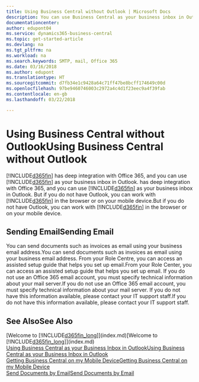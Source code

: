```yaml
---
title: Using Business Central without Outlook | Microsoft Docs
description: You can use Business Central as your business inbox in Outlook because it is integrated with Office 365, however, you can also work without Outlook in a browser or on your mobile device.
documentationcenter: 
author: edupont04
ms.service: dynamics365-business-central
ms.topic: get-started-article
ms.devlang: na
ms.tgt_pltfrm: na
ms.workload: na
ms.search.keywords: SMTP, mail, Office 365
ms.date: 03/16/2018
ms.author: edupont
ms.translationtype: HT
ms.sourcegitcommit: d7fb34e1c9428a64c71ff47be8bcff174649c00d
ms.openlocfilehash: 97be9460746003c2972a4c4d1f23eec9a4f39fab
ms.contentlocale: en-gb
ms.lasthandoff: 03/22/2018

---
```

# <a name="using-business-central-without-outlook"></a><span data-ttu-id="5548f-103">Using Business Central without Outlook</span><span class="sxs-lookup"><span data-stu-id="5548f-103">Using Business Central without Outlook</span></span>
[!INCLUDE[d365fin](includes/d365fin_md.md)]<span data-ttu-id="5548f-104"> has deep integration with Office 365, and you can use [!INCLUDE[d365fin](includes/d365fin_md.md)] as your business inbox in Outlook.</span><span class="sxs-lookup"><span data-stu-id="5548f-104"> has deep integration with Office 365, and you can use [!INCLUDE[d365fin](includes/d365fin_md.md)] as your business inbox in Outlook.</span></span> <span data-ttu-id="5548f-105">But if you do not have Outlook, you can work with [!INCLUDE[d365fin](includes/d365fin_md.md)] in the browser or on your mobile device.</span><span class="sxs-lookup"><span data-stu-id="5548f-105">But if you do not have Outlook, you can work with [!INCLUDE[d365fin](includes/d365fin_md.md)] in the browser or on your mobile device.</span></span>  

## <a name="sending-email"></a><span data-ttu-id="5548f-106">Sending Email</span><span class="sxs-lookup"><span data-stu-id="5548f-106">Sending Email</span></span>
<span data-ttu-id="5548f-107">You can send documents such as invoices as email using your business email address.</span><span class="sxs-lookup"><span data-stu-id="5548f-107">You can send documents such as invoices as email using your business email address.</span></span> <span data-ttu-id="5548f-108">From your Role Centre, you can access an assisted setup guide that helps you set up email.</span><span class="sxs-lookup"><span data-stu-id="5548f-108">From your Role Center, you can access an assisted setup guide that helps you set up email.</span></span> <span data-ttu-id="5548f-109">If you do not use an Office 365 email account, you must specify technical information about your mail server.</span><span class="sxs-lookup"><span data-stu-id="5548f-109">If you do not use an Office 365 email account, you must specify technical information about your mail server.</span></span> <span data-ttu-id="5548f-110">If you do not have this information available, please contact your IT support staff.</span><span class="sxs-lookup"><span data-stu-id="5548f-110">If you do not have this information available, please contact your IT support staff.</span></span>  


## <a name="see-also"></a><span data-ttu-id="5548f-111">See Also</span><span class="sxs-lookup"><span data-stu-id="5548f-111">See Also</span></span>
<span data-ttu-id="5548f-112">[Welcome to [!INCLUDE[d365fin_long](includes/d365fin_long_md.md)]](index.md)</span><span class="sxs-lookup"><span data-stu-id="5548f-112">[Welcome to [!INCLUDE[d365fin_long](includes/d365fin_long_md.md)]](index.md)</span></span>  
[<span data-ttu-id="5548f-113">Using Business Central as your Business Inbox in Outlook</span><span class="sxs-lookup"><span data-stu-id="5548f-113">Using Business Central as your Business Inbox in Outlook</span></span>](admin-outlook.md)  
[<span data-ttu-id="5548f-114">Getting Business Central on my Mobile Device</span><span class="sxs-lookup"><span data-stu-id="5548f-114">Getting Business Central on my Mobile Device</span></span>](install-mobile-app.md)  
[<span data-ttu-id="5548f-115">Send Documents by Email</span><span class="sxs-lookup"><span data-stu-id="5548f-115">Send Documents by Email</span></span>](ui-how-send-documents-email.md)

